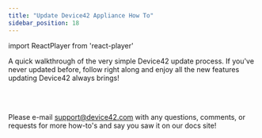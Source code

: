 ```yaml
---
title: "Update Device42 Appliance How To"
sidebar_position: 18
---
```


import ReactPlayer from 'react-player'

A quick walkthrough of the very simple Device42 update process. If you've never updated before, follow right along and enjoy all the new features updating Device42 always brings!

<ReactPlayer controls url='https://device42.wistia.com/medias/94b4xkda0y' />
<br/><br/>

Please e-mail support@device42.com with any questions, comments, or requests for more how-to's and say you saw it on our docs site!
